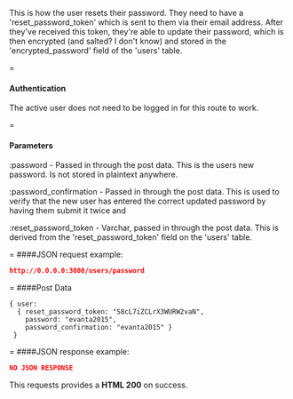 <!-- --- title: PUT /users/password -->

This is how the user resets their password. They need to have a 'reset_password_token' which is sent to them via their email address. After they've received this token, they're able to update their password, which is then encrypted (and salted? I don't know) and stored in the 'encrypted_password' field of the 'users' table.

=
#### Authentication

The active user does not need to be logged in for this route to work.

=
#### Parameters

:password - Passed in through the post data. This is the users new password. Is not stored in plaintext anywhere.

:password_confirmation - Passed in through the post data. This is used to verify that the new user has entered the correct updated password by having them submit it twice and

:reset_password_token - Varchar, passed in through the post data. This is derived from the 'reset_password_token' field on the 'users' table.

=
####JSON request example:
```json
http://0.0.0.0:3000/users/password
```

=
####Post Data
```
{ user: 
  { reset_password_token: "S8cL7iZCLrX3WURW2vaN",  
    password: "evanta2015", 
    password_confirmation: "evanta2015" } 
 }
```

=
####JSON response example:

```json
NO JSON RESPONSE
```

This requests provides a <strong>HTML 200</strong> on success.